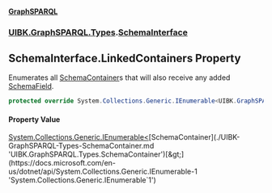 #### [GraphSPARQL](./index.md 'index')
### [UIBK.GraphSPARQL.Types](./UIBK-GraphSPARQL-Types.md 'UIBK.GraphSPARQL.Types').[SchemaInterface](./UIBK-GraphSPARQL-Types-SchemaInterface.md 'UIBK.GraphSPARQL.Types.SchemaInterface')
## SchemaInterface.LinkedContainers Property
Enumerates all [SchemaContainer](./UIBK-GraphSPARQL-Types-SchemaContainer.md 'UIBK.GraphSPARQL.Types.SchemaContainer')s that will also receive any added [SchemaField](./UIBK-GraphSPARQL-Types-SchemaField.md 'UIBK.GraphSPARQL.Types.SchemaField').  
```csharp
protected override System.Collections.Generic.IEnumerable<UIBK.GraphSPARQL.Types.SchemaContainer> LinkedContainers { get; }
```
#### Property Value
[System.Collections.Generic.IEnumerable&lt;](https://docs.microsoft.com/en-us/dotnet/api/System.Collections.Generic.IEnumerable-1 'System.Collections.Generic.IEnumerable`1')[SchemaContainer](./UIBK-GraphSPARQL-Types-SchemaContainer.md 'UIBK.GraphSPARQL.Types.SchemaContainer')[&gt;](https://docs.microsoft.com/en-us/dotnet/api/System.Collections.Generic.IEnumerable-1 'System.Collections.Generic.IEnumerable`1')  

